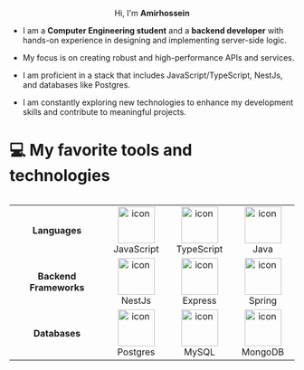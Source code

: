 <p align="center">Hi, I'm <strong>Amirhossein</strong></p>

- I am a **Computer Engineering student** and a **backend developer** with hands-on experience in designing and implementing server-side logic. 

- My focus is on creating robust and high-performance APIs and services. 

- I am proficient in a stack that includes JavaScript/TypeScript, NestJs, and databases like Postgres. 

- I am constantly exploring new technologies to enhance my development skills and contribute to meaningful projects.

# 💻 My favorite tools and technologies

<table align="left">
  <tr>
    <td align="center"><strong>Languages</strong></td>
    <td align="center" width="96">
        <img src="https://skillicons.dev/icons?i=js&theme=dark" alt="icon" width="65" height="65" />
      <br>JavaScript
    </td>
    <td align="center" width="96">
        <img src="https://skillicons.dev/icons?i=ts&theme=dark" alt="icon" width="65" height="65" />
      <br>TypeScript
    </td>
    <td align="center" width="96">
        <img src="https://skillicons.dev/icons?i=java&theme=dark" alt="icon" width="65" height="65" />
      <br>Java
    </td>
  </tr>
  <tr>
    <td align="center"><strong>Backend Frameworks</strong></td>
    <td align="center" width="96">
        <img src="https://skillicons.dev/icons?i=nestjs&theme=dark" alt="icon" width="65" height="65" />
      <br>NestJs
    </td>
    <td align="center" width="96">
        <img src="https://skillicons.dev/icons?i=express&theme=dark" alt="icon" width="65" height="65" />
      <br>Express
    </td>
    <td align="center" width="96">
        <img src="https://skillicons.dev/icons?i=spring&theme=dark" alt="icon" width="65" height="65" />
      <br>Spring
    </td>
  </tr>
  <tr>
    <td align="center"><strong>Databases</strong></td>
    <td align="center" width="96">
        <img src="https://skillicons.dev/icons?i=postgres&theme=dark" alt="icon" width="65" height="65" />
      <br>Postgres
    </td>
    <td align="center" width="96">
        <img src="https://skillicons.dev/icons?i=mysql&theme=dark" alt="icon" width="65" height="65" />
      <br>MySQL
    </td>
    <td align="center" width="96">
        <img src="https://skillicons.dev/icons?i=mongodb&theme=dark" alt="icon" width="65" height="65" />
      <br>MongoDB
    </td>
  </tr>
</table>

